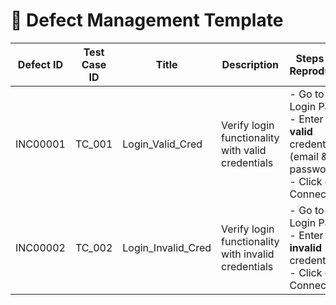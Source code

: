 # 🐞 Defect Management Template

| Defect ID | Test Case ID | Title               | Description                                         | Steps to Reproduce                                                                                      | Expected Result                                         | Actual Result                    | Severity | Priority | Status      | Assigned To | Date Reported | Comments |
|-----------|--------------|---------------------|-----------------------------------------------------|-----------------------------------------------------------------------------------------------------------|---------------------------------------------------------|----------------------------------|----------|----------|-------------|-------------|---------------|----------|
| INC00001  | TC_001       | Login_Valid_Cred    | Verify login functionality with valid credentials   | - Go to Login Page  <br> - Enter **valid** credentials (email & password)  <br> - Click on Connect        | User should be logged in successfully                   | User is still on the login page | Blocker  | High     | In Progress | DEV Team    | 2025-03-12    |          |
| INC00002  | TC_002       | Login_Invalid_Cred  | Verify login functionality with invalid credentials | - Go to Login Page  <br> - Enter **invalid** credentials  <br> - Click on Connect                         | User should see an error message: *"Invalid credentials"* | No error message displayed       | Minor    | Low      | Fixed       | QA Team     | 2025-03-12    |          |
